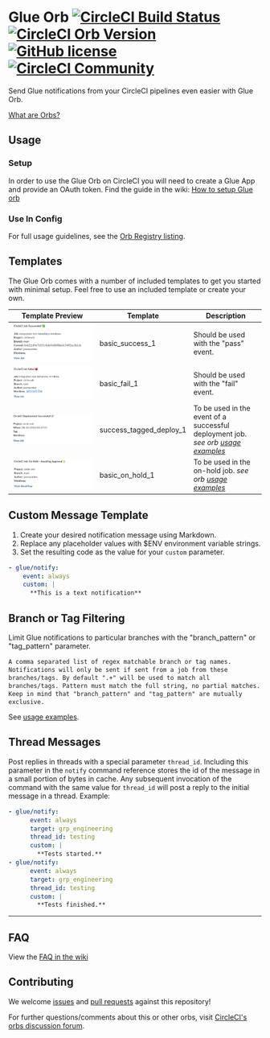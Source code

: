 # Glue Orb  [![CircleCI Build Status](https://circleci.com/gh/gluegroups/circle-orb.svg?style=shield "CircleCI Build Status")](https://circleci.com/gh/gluegroups/circle-orb) [![CircleCI Orb Version](https://badges.circleci.com/orbs/gluegroups/glue.svg)](https://circleci.com/orbs/registry/orb/gluegroups/glue) [![GitHub license](https://img.shields.io/badge/license-MIT-blue.svg)](https://raw.githubusercontent.com/gluegroups/circle-orb/master/LICENSE) [![CircleCI Community](https://img.shields.io/badge/community-CircleCI%20Discuss-343434.svg)](https://discuss.circleci.com/c/ecosystem/orbs)

Send Glue notifications from your CircleCI pipelines even easier with Glue Orb.

[What are Orbs?](https://circleci.com/orbs/)

## Usage

### Setup

In order to use the Glue Orb on CircleCI you will need to create a Glue App and provide an OAuth token. Find the guide in the wiki: [How to setup Glue orb](https://github.com/gluegroups/circle-orb/wiki/Setup)

### Use In Config

For full usage guidelines, see the [Orb Registry listing](http://circleci.com/orbs/registry/orb/gluegroups/glue).

## Templates

The Glue Orb comes with a number of included templates to get you started with minimal setup. Feel free to use an included template or create your own.

| Template Preview  | Template  | Description |
| ------------- | ------------- | ------------- |
| ![basic_success_1](./.github/img/basic_success_1.png)  | basic_success_1   | Should be used with the "pass" event. |
| ![basic_fail_1](./.github/img/basic_fail_1.png)  | basic_fail_1   | Should be used with the "fail" event. |
| ![success_tagged_deploy_1](./.github/img/success_tagged_deploy_1.png)  | success_tagged_deploy_1   | To be used in the event of a successful deployment job. _see orb [usage examples](https://circleci.com/developer/orbs/orb/gluegroups/glue#usage-examples)_ |
| ![basic_on_hold_1](./.github/img/basic_on_hold_1.png)  | basic_on_hold_1   | To be used in the on-hold job. _see orb [usage examples](https://circleci.com/developer/orbs/orb/gluegroups/glue#usage-examples)_  |

## Custom Message Template

  1. Create your desired notification message using Markdown.
  2. Replace any placeholder values with $ENV environment variable strings.
  3. Set the resulting code as the value for your `custom` parameter.

  ```yaml
- glue/notify:
      event: always
      custom: |
        **This is a text notification**
  ```

## Branch or Tag Filtering

Limit Glue notifications to particular branches with the "branch_pattern" or "tag_pattern" parameter.

```
A comma separated list of regex matchable branch or tag names. Notifications will only be sent if sent from a job from these branches/tags. By default ".+" will be used to match all branches/tags. Pattern must match the full string, no partial matches. Keep in mind that "branch_pattern" and "tag_pattern" are mutually exclusive.
```

See [usage examples](https://circleci.com/developer/orbs/orb/gluegroups/glue#usage-examples).

## Thread Messages

Post replies in threads with a special parameter `thread_id`. Including this parameter in the `notify` command reference stores the id of the message in a small portion of bytes in cache. Any subsequent invocation of the command with the same value for `thread_id` will post a reply to the initial message in a thread. Example:

```yaml
- glue/notify:
      event: always
      target: grp_engineering
      thread_id: testing
      custom: |
        **Tests started.**
- glue/notify:
      event: always
      target: grp_engineering
      thread_id: testing
      custom: |
        **Tests finished.**
```

---

## FAQ

View the [FAQ in the wiki](https://github.com/gluegroups/circle-orb/wiki/FAQ)

## Contributing

We welcome [issues](https://github.com/gluegroups/circle-orb/issues) and [pull requests](https://github.com/gluegroups/circle-orb/pulls) against this repository!

For further questions/comments about this or other orbs, visit [CircleCI's orbs discussion forum](https://discuss.circleci.com/c/orbs).